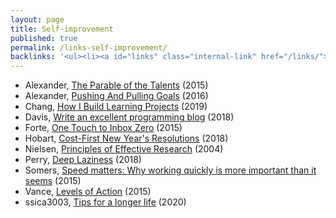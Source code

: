 ```yaml
---
layout: page
title: Self-improvement
published: true
permalink: /links-self-improvement/
backlinks: '<ul><li><a id="links" class="internal-link" href="/links/">Links</a></li></ul>'
---
```


* Alexander, [The Parable of the Talents](https://slatestarcodex.com/2015/01/31/the-parable-of-the-talents/) (2015)
* Alexander, [Pushing And Pulling Goals](https://slatestarcodex.com/2016/07/18/pushing-and-pulling-goals/) (2016)
* Chang, [How I Build Learning Projects](https://medium.com/@rchang/how-i-build-learning-projects-part-i-54dbaad68961) (2019)
* Davis, [Write an excellent programming blog](https://emptysqua.re/blog/write-an-excellent-programming-blog/) (2018)
* Forte, [One Touch to Inbox Zero](https://fortelabs.co/blog/one-touch-to-inbox-zero/) (2015)
* Hobart, [Cost-First New Year's Resolutions](https://medium.com/@byrnehobart/cost-first-new-years-resolutions-6bb30393201d) (2018)
* Nielsen, [Principles of Effective Research](http://michaelnielsen.org/blog/principles-of-effective-research/) (2004)
* Perry, [Deep Laziness](https://www.ribbonfarm.com/2018/04/06/deep-laziness/) (2018)
* Somers, [Speed matters: Why working quickly is more important than it seems](https://jsomers.net/blog/speed-matters) (2015)
* Vance, [Levels of Action](https://www.lesswrong.com/posts/guDcrPqLsnhEjrPZj/levels-of-action) (2015)
* ssica3003, [Tips for a longer life](http://theoryengine.org/life/tips-for-a-longer-life/) (2020)
